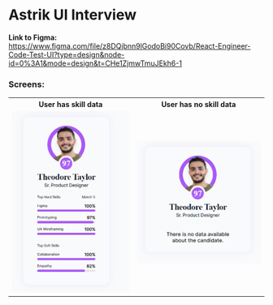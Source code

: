 # Astrik UI Interview

**Link to Figma:** https://www.figma.com/file/z8DQjbnn9lGodoBi90Covb/React-Engineer-Code-Test-UI?type=design&node-id=0%3A1&mode=design&t=CHe1ZjmwTmuJEkh6-1

### Screens:

<table>
  <th>User has skill data</th>
  <th>User has no skill data</th>
<tr>
<td>
  <img src="./images/user-card.png"/>
</td>
<td>
  <img src="./images/user-card-no-data.png"/>
</td>
</tr>
</table>
